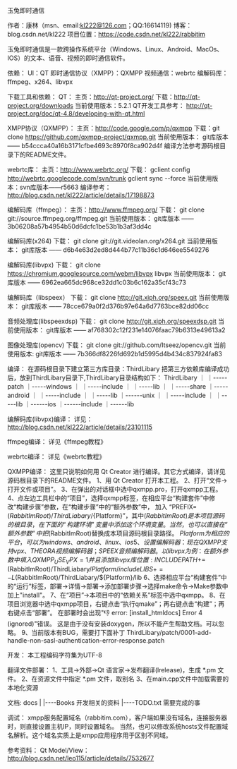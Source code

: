 玉兔即时通信

作者：康林（msn、email:kl222@126.com；QQ:16614119)
博客：blog.csdn.net/kl222
项目位置：https://code.csdn.net/kl222/rabbitim

玉兔即时通信是一款跨操作系统平台（Windows、Linux、Android、MacOs、IOS）的文本、语音、视频的即时通信软件。

依赖：
UI：QT
即时通信协议（XMPP）：QXMPP
视频通信：webrtc
编解码库：ffmpeg、x264、libvpx

下载工具和依赖：
QT：
主页：http://qt-project.org/
下载：http://qt-project.org/downloads
当前使用版本：5.2.1
QT开发工具参考：
  http://qt-project.org/doc/qt-4.8/developing-with-qt.html

XMPP协议（QXMPP）：
主页：http://code.google.com/p/qxmpp
下载：git clone  https://github.com/qxmpp-project/qxmpp.git
当前使用版本：
  git库版本 —— b54ccca40a16b3171cfbe4693c8970f8ca902d4f
编译方法参考源码根目录下的README文件。

webrtc库：
主页：http://www.webrtc.org/
下载：
  gclient config http://webrtc.googlecode.com/svn/trunk
  gclient sync --force
当前使用版本：svn库版本——r5663
编译参考：
  http://blog.csdn.net/kl222/article/details/17198873

编解码库（ffmpeg）：
主页：http://www.ffmpeg.org/
下载：
  git clone git://source.ffmpeg.org/ffmpeg.git
当前使用版本：
  git库版本 —— 3b06208a57b4954b50d6dcfc1be53b1b3af3dd4c

编解码库(x264)
下载：
  git clone git://git.videolan.org/x264.git
当前使用版本：
  git库版本 —— d6b4e63d2ed8d444b77c11b36c1d646ee5549276

编解码库(libvpx)
下载：
  git clone https://chromium.googlesource.com/webm/libvpx libvpx
当前使用版本：
  git库版本 —— 6962ea665dc968ce32dd1c03b6c162a35cf43c73

编解码库（libspeex）
下载：
  git clone http://git.xiph.org/speex.git
当前使用版本：
  git库版本 —— 78cce679a0f2d376b97e64a6d7763bce82dd06cc

音频处理库(libspeexdsp)
下载：
  git clone http://git.xiph.org/speexdsp.git
当前使用版本：
  git库版本 —— af768302c12f231e14076faac79b6313e49613a2

图像处理库(opencv)
下载：
  git clone git://github.com/Itseez/opencv.git
当前使用版本:
  git库版本 —— 7b366df8226fd692b1d5995d4b434c837924fa83

编译：
在源码根目录下建立第三方库目录：ThirdLibary
把第三方依赖库编译成功后，放到ThirdLibary目录下,ThirdLibary目录结构如下：
ThirdLibary
    ｜
    ｜-----patch
    ｜-----windows
    ｜       ｜-----include
    ｜       ｜-----lib
    ｜       ｜-----share
    ｜-----android
    ｜       ｜-----include
    ｜       ｜-----lib
    ｜------unix
    ｜       ｜-----include
    ｜       ｜-----lib
    ｜------ios
             ｜------include
             ｜------lib

编解码库(libvpx)编译：
详见：http://blog.csdn.net/kl222/article/details/23101115

ffmpeg编译：
详见《ffmpeg教程》

webrtc编译：
详见《webrtc教程》

QXMPP编译：
这里只说明如何用 Qt Creator 进行编译。其它方式编译，请详见源码根目录下的README文件。
1、用 Qt Creator 打开本工程。
2、打开“文件->打开文件或项目”。
3、在弹出的对话框中选中qxmpp.pro，打开qxmpp工程。
4、点左边工具栏中的“项目”，选择qxmpp标签，在相应平台“构建套件”中修改“构建步骤”参数，在“构建步骤”中的“额外参数”中，
   加入 “PREFIX=$(RabbitImRoot)/ThirdLiabary/${Platform}”，其中$(RabbitImRoot)是本项目源码的根目录，在下面的
   “构建环境”变量中添加这个环境变量。当然，也可以直接在“额外参数”中把$(RabbitImRoot)替换成本项目源码根目录路径。
   ${Platform}为相应的平台，可以为windows、android、linux、ios
5、设置编解码器：现在QXMPP支持vpx、THEORA视频编解码器；SPEEX音频编解码器。以libvpx为例：在额外参数中填入QXMPP_USE_VPX=1
   并且添加libvpx库位置:INCLUDEPATH+=$(RabbitImRoot)/ThirdLiabary/${Platform}/include
   LIBS+=-L$(RabbitImRoot)/ThirdLiabary/${Platform}/lib
6、选择相应平台“构建套件”中的“运行”标签，部署->详情->部署->添加部署步骤->选择make命令->Make参数中加上"install"。
7、在“项目”->本项目中的“依赖关系”标签中选中qxmpp。
8、在项目浏览器中选中qxmpp项目，右键点击“执行qmake”；再右键点击“构建”；再右键点击“部署”。
   在部署时会出现":-1: error: [install_htmldocs] Error 4 (ignored)"错误。
   这是由于没有安装doxygen，所以不能产生帮助文档。可以忽略。
9、当前版本有BUG，需要打下面补丁
ThirdLibary/patch/0001-add-handle-non-sasl-authentication-error-response.patch

开发：
本工程编码字符集为UTF-8

翻译文件部署：
1、工具->外部->Qt 语言家->发布翻译(lrelease)，生成 *.pm 文件。
2、在资源文件中指定 *.pm 文件，取别名
3、在main.cpp文件中加载需要的本地化资源

文档:
docs
  |
  |----Books      开发相关的资料
  |----TODO.txt   需要完成的事

调试：
xmpp服务配置域名（rabbitim.com），客户端如果没有域名，连接服务器时，则直接设置主机IP，同时设置域名。
当然，也可以修改系统hosts文件配置域名解析。这个域名实质上是xmpp应用程序用于区别不同域。

参考资料：
Qt Model/View： http://blog.csdn.net/leo115/article/details/7532677
